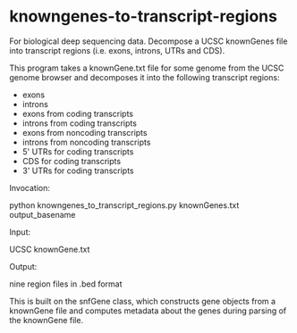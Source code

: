 knowngenes-to-transcript-regions
================================

For biological deep sequencing data.  Decompose a UCSC knownGenes file into transcript regions (i.e. exons, introns, UTRs and CDS).

This program takes a knownGene.txt file for some genome from the UCSC genome browser and decomposes it into the following transcript regions: 

  - exons
  - introns
  - exons from coding transcripts
  - introns from coding transcripts
  - exons from noncoding transcripts
  - introns from noncoding transcripts
  - 5' UTRs for coding transcripts
  - CDS for coding transcripts
  - 3' UTRs for coding transcripts

Invocation:

  python knowngenes_to_transcript_regions.py knownGenes.txt output_basename

Input: 

  UCSC knownGene.txt
  
Output: 

  nine region files in .bed format 
  
This is built on the snfGene class, which constructs gene objects from a knownGene file and computes metadata about the genes during parsing of the knownGene file. 

